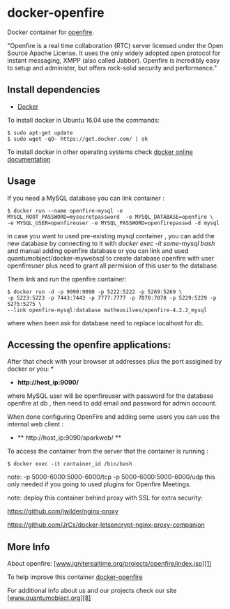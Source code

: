 # docker-openfire

Docker container for [openfire][3].

"Openfire is a real time collaboration (RTC) server licensed under the Open Source Apache License. It uses the only widely adopted open protocol for instant messaging, XMPP (also called Jabber). Openfire is incredibly easy to setup and administer, but offers rock-solid security and performance."


## Install dependencies

  - [Docker][2]

To install docker in Ubuntu 16.04 use the commands:

    $ sudo apt-get update
    $ sudo wget -qO- https://get.docker.com/ | sh

 To install docker in other operating systems check [docker online documentation][4]

## Usage

If you need a MySQL database you can link container :

    $ docker run --name openfire-mysql -e MYSQL_ROOT_PASSWORD=mysecretpassword  -e MYSQL_DATABASE=openfire \
    -e MYSQL_USER=openfireuser -e MYSQL_PASSWORD=openfirepasswd -d mysql

in case you want to used pre-existing mysql container , you can add the new database by connecting to it with _docker exec -it some-mysql bash_ and manual adding openfire database or you can link and used quantumobject/docker-mywebsql to create database openfire with user openfireuser plus need to grant all permision of this user to the database.  
  
Them link and run the  openfire container:

    $ docker run -d -p 9090:9090 -p 5222:5222 -p 5269:5269 \
    -p 5223:5223 -p 7443:7443 -p 7777:7777 -p 7070:7070 -p 5229:5229 -p 5275:5275 \
    --link openfire-mysql:database matheusilvex/openfire-4.2.2_mysql

where when been ask for database need to replace localhost for db.

## Accessing the openfire applications:

After that check with your browser at addresses plus the port assigined by docker or you:
*
  - **http://host_ip:9090/**

where MySQL user will be openfireuser with password for the database openfire at db , then need to add email and password for admin account.

When done configuring OpenFire and adding some users you can use the internal web client :

  - ** http://host_ip:9090/sparkweb/ **

To access the container from the server that the container is running :

    $ docker exec -it container_id /bin/bash

note: -p 5000-6000:5000-6000/tcp -p 5000-6000:5000-6000/udp  this only needed if you going to used plugins for  Openfire Meetings.

note: deploy this container behind proxy with SSL for extra security:


https://github.com/jwilder/nginx-proxy

https://github.com/JrCs/docker-letsencrypt-nginx-proxy-companion

## More Info

About openfire: [www.igniterealtime.org/projects/openfire/index.jsp][1]

To help improve this container [docker-openfire][5]

For additional info about us and our projects check our site [www.quantumobject.org][8]

[1]:http://www.igniterealtime.org/projects/openfire/index.jsp
[2]:https://www.docker.com
[3]:http://www.igniterealtime.org/downloads/index.jsp
[4]:http://docs.docker.com
[5]:https://github.com/QuantumObject/docker-openfire
[7]:http://www.igniterealtime.org/projects/sparkweb/index.jsp
[8]:https://www.quantumobject.org/
[9]:https://github.com/QuantumObject/docker-openfire
